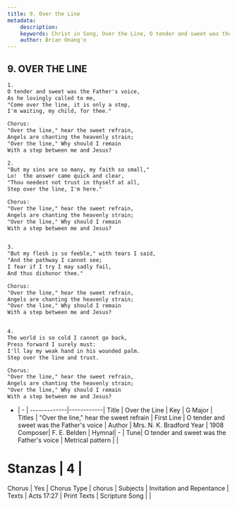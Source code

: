 ```yaml
---
title: 9. Over the Line
metadata:
    description: 
    keywords: Christ in Song, Over the Line, O tender and sweet was the Father&#039;s voice, "Over the line," hear the sweet refrain
    author: Brian Onang'o
---
```



## 9. OVER THE LINE

```txt
1.
O tender and sweet was the Father's voice,
As he lovingly called to me,
"Come over the line, it is only a step,
I'm waiting, my child, for thee." 

Chorus:
"Over the line," hear the sweet refrain,
Angels are chanting the heavenly strain;
"Over the line," Why should I remain
With a step between me and Jesus?

2.
"But my sins are so many, my faith so small,"
Lo!  the answer came quick and clear,
"Thou needest not trust in thyself at all,
Step over the line, I'm here." 

Chorus:
"Over the line," hear the sweet refrain,
Angels are chanting the heavenly strain;
"Over the line," Why should I remain
With a step between me and Jesus?


3.
"But my flesh is so feeble," with tears I said,
"And the pathway I cannot see;
I fear if I try I may sadly fail,
And thus dishonor thee." 

Chorus:
"Over the line," hear the sweet refrain,
Angels are chanting the heavenly strain;
"Over the line," Why should I remain
With a step between me and Jesus?


4.
The world is so cold I cannot go back,
Press forward I surely must:
I'll lay my weak hand in his wounded palm.
Step over the line and trust. 

Chorus:
"Over the line," hear the sweet refrain,
Angels are chanting the heavenly strain;
"Over the line," Why should I remain
With a step between me and Jesus?

```

- |   -  |
-------------|------------|
Title | Over the Line |
Key | G Major |
Titles | "Over the line," hear the sweet refrain |
First Line | O tender and sweet was the Father&#039;s voice |
Author | Mrs. N. K. Bradford
Year | 1908
Composer| F. E. Belden |
Hymnal|  - |
Tune| O tender and sweet was the Father&#039;s voice |
Metrical pattern | |
# Stanzas | 4 |
Chorus | Yes |
Chorus Type | chorus |
Subjects | Invitation and Repentance |
Texts | Acts 17:27 |
Print Texts | 
Scripture Song |  |
  
